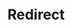 ﻿---
layout: src/layouts/Redirect.astro
title: Redirect
redirect: /docs/deployments/custom-scripts/debugging-powershell-scripts/debugging-powershell-scripts-on-remote-machines
pubDate:  2023-01-01
navSearch: false
navSitemap: false
navMenu: false
---
